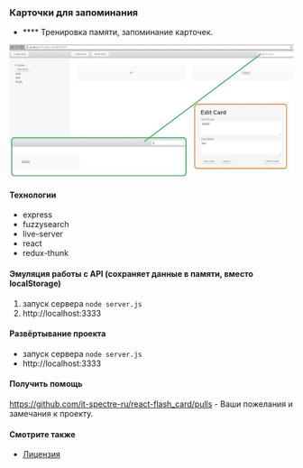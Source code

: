 ### Карточки для запоминания


 - **** Тренировка памяти, запоминание карточек.

![](./img.jpg "")

#### Технологии
* express
* fuzzysearch
* live-server
* react
* redux-thunk

#### Эмуляция работы с API (сохраняет данные в памяти, вместо localStorage)
1. запуск сервера `node server.js`
2. http://localhost:3333


#### Развёртывание проекта
* запуск сервера `node server.js`
* http://localhost:3333

#### Получить помощь
https://github.com/it-spectre-ru/react-flash_card/pulls - Ваши пожелания и замечания к проекту.


#### Смотрите также
* [Лицензия](./license.md)